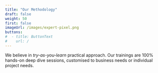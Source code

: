 ```yaml
---
title: "Our Methodology"
draft: false
weight: 50
first: false
imageUrl: /images/expert-pixel.png
buttons:
#  - title: ButtonText
#    url: /
---
```

We believe in *try-as-you-learn* practical approach. Our trainings are 100% hands-on deep dive sessions, customised to business needs or individual project needs.
